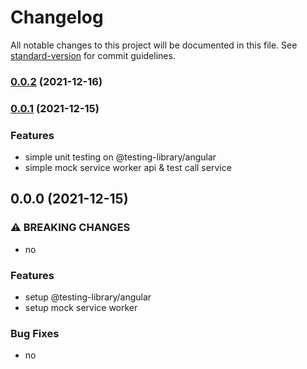 # Changelog

All notable changes to this project will be documented in this file. See [standard-version](https://github.com/conventional-changelog/standard-version) for commit guidelines.

### [0.0.2](https://github.com/sutin1234/angular13-mock-service-worker/compare/v0.0.1...v0.0.2) (2021-12-16)

### [0.0.1](https://github.com/sutin1234/angular13-mock-service-worker/compare/v0.0.0...v0.0.1) (2021-12-15)
### Features

- simple unit testing on @testing-library/angular
- simple mock service worker api & test call service

## 0.0.0 (2021-12-15)

### ⚠ BREAKING CHANGES

- no

### Features

- setup @testing-library/angular
- setup mock service worker

### Bug Fixes

- no
